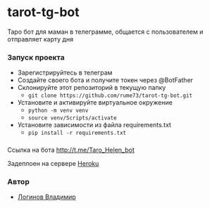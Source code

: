 # tarot-tg-bot

Таро бот для маман в телеграмме, общается с пользователем и отправляет карту дня 

### Запуск проекта
- Зарегистрируйтесь в телеграм
- Создайте своего бота и получите токен через @BotFather
- Склонируйте этот репозиторий в текущую папку 
    - `git clone https://github.com/rume73/tarot-tg-bot.git`
- Установите и активируйте виртуальное окружение 
    - `python -m venv venv`
    - `source venv/Scripts/activate`
- Установите зависимости из файла requirements.txt 
    - `pip install -r requirements.txt`

### 
Ссылка на бота http://t.me/Taro_Helen_bot

Задеплоен на сервере [Heroku](https://heroku.com/)
### Автор
- [Логинов Владимир](https://github.com/rume73)